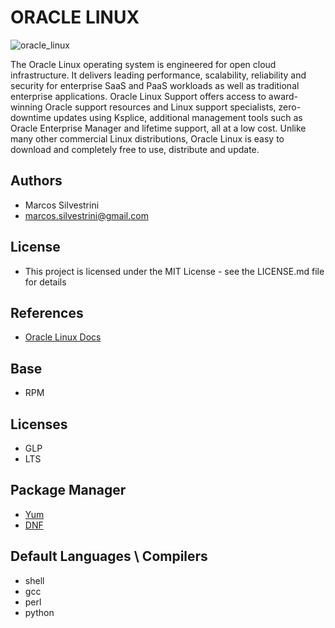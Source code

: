# ORACLE LINUX

![oracle_linux](https://user-images.githubusercontent.com/62715900/120249678-08762780-c252-11eb-8756-529136b9e546.png)

The Oracle Linux operating system is engineered for open cloud
infrastructure. It delivers leading performance, scalability, reliability and
security for enterprise SaaS and PaaS workloads as well as traditional
enterprise applications. Oracle Linux Support offers access to award-winning
Oracle support resources and Linux support specialists, zero-downtime
updates using Ksplice, additional management tools such as Oracle
Enterprise Manager and lifetime support, all at a low cost. Unlike many other
commercial Linux distributions, Oracle Linux is easy to download and
completely free to use, distribute and update.

## Authors

- Marcos Silvestrini
- marcos.silvestrini@gmail.com

## License

- This project is licensed under the MIT License - see the LICENSE.md file for details

## References

- [Oracle Linux Docs](https://docs.oracle.com/en/operating-systems/oracle-linux/    )

## Base

- RPM

## Licenses

- GLP
- LTS

## Package Manager

- [Yum](https://man7.org/linux/man-pages/man8/yum.8.html)
- [DNF](https://dnf.readthedocs.io/en/latest/)

## Default Languages \ Compilers

- shell
- gcc
- perl
- python
